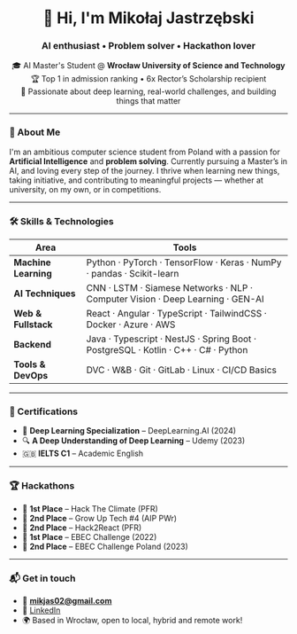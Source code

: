 <h1 align="center">👋 Hi, I'm Mikołaj Jastrzębski</h1>
<h3 align="center">AI enthusiast • Problem solver • Hackathon lover</h3>

<p align="center">
🎓 AI Master's Student @ <strong>Wrocław University of Science and Technology</strong><br>
🏆 Top 1 in admission ranking • 6x Rector’s Scholarship recipient<br>
🧠 Passionate about deep learning, real-world challenges, and building things that matter
</p>

---

### 🚀 About Me

I'm an ambitious computer science student from Poland with a passion for **Artificial Intelligence** and **problem solving**. Currently pursuing a Master’s in AI, and loving every step of the journey. I thrive when learning new things, taking initiative, and contributing to meaningful projects — whether at university, on my own, or in competitions.

---

### 🛠️ Skills & Technologies

| Area | Tools |
|------|-------|
| **Machine Learning** | Python · PyTorch · TensorFlow · Keras · NumPy · pandas · Scikit-learn |
| **AI Techniques** | CNN · LSTM · Siamese Networks · NLP · Computer Vision · Deep Learning · GEN-AI|
| **Web & Fullstack** | React · Angular · TypeScript · TailwindCSS · Docker · Azure · AWS|
| **Backend** | Java · Typescript · NestJS · Spring Boot · PostgreSQL · Kotlin · C++ · C# · Python |
| **Tools & DevOps** | DVC · W&B · Git · GitLab · Linux · CI/CD Basics |

---

### 🧠 Certifications

- 🧠 **Deep Learning Specialization** – DeepLearning.AI (2024)
- 🔍 **A Deep Understanding of Deep Learning** – Udemy (2023)
- 🇬🇧 **IELTS C1** – Academic English

---

### 🏆 Hackathons

- 🥇 **1st Place** – Hack The Climate (PFR)
- 🥈 **2nd Place** – Grow Up Tech #4 (AIP PWr)
- 🥈 **2nd Place** – Hack2React (PFR)
- 🥇 **1st Place** – EBEC Challenge (2022)
- 🥈 **2nd Place** – EBEC Challenge Poland (2023)

---

### 📬 Get in touch

- 📧 **mikjas02@gmail.com**  
- 💼 [LinkedIn](https://www.linkedin.com/in/mikołaj-jastrzębski/)  
- 🌍 Based in Wrocław, open to local, hybrid and remote work!
